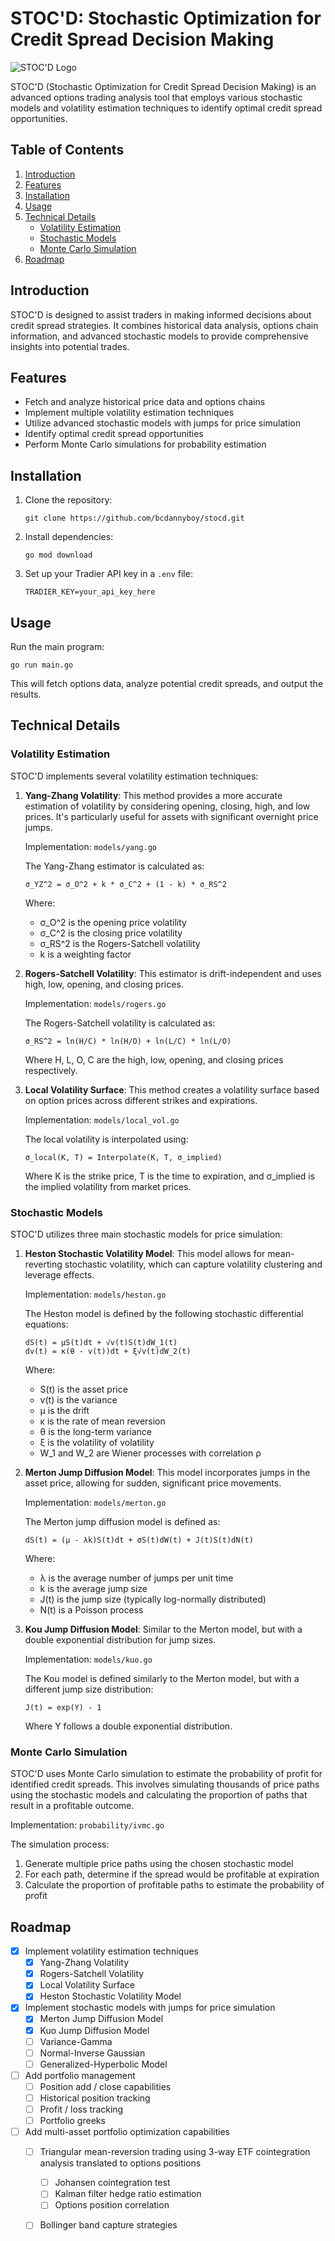 # STOC'D: Stochastic Optimization for Credit Spread Decision Making

![STOC'D Logo](./stocd.webp)

STOC'D (Stochastic Optimization for Credit Spread Decision Making) is an advanced options trading analysis tool that employs various stochastic models and volatility estimation techniques to identify optimal credit spread opportunities.

## Table of Contents
1. [Introduction](#introduction)
2. [Features](#features)
3. [Installation](#installation)
4. [Usage](#usage)
5. [Technical Details](#technical-details)
   - [Volatility Estimation](#volatility-estimation)
   - [Stochastic Models](#stochastic-models)
   - [Monte Carlo Simulation](#monte-carlo-simulation)
6. [Roadmap](#roadmap)

## Introduction

STOC'D is designed to assist traders in making informed decisions about credit spread strategies. It combines historical data analysis, options chain information, and advanced stochastic models to provide comprehensive insights into potential trades.

## Features

- Fetch and analyze historical price data and options chains
- Implement multiple volatility estimation techniques
- Utilize advanced stochastic models with jumps for price simulation
- Identify optimal credit spread opportunities
- Perform Monte Carlo simulations for probability estimation

## Installation

1. Clone the repository:
   ```
   git clone https://github.com/bcdannyboy/stocd.git
   ```

2. Install dependencies:
   ```
   go mod download
   ```

3. Set up your Tradier API key in a `.env` file:
   ```
   TRADIER_KEY=your_api_key_here
   ```

## Usage

Run the main program:

```
go run main.go
```

This will fetch options data, analyze potential credit spreads, and output the results.

## Technical Details

### Volatility Estimation

STOC'D implements several volatility estimation techniques:

1. **Yang-Zhang Volatility**: This method provides a more accurate estimation of volatility by considering opening, closing, high, and low prices. It's particularly useful for assets with significant overnight price jumps.

   Implementation: `models/yang.go`

   The Yang-Zhang estimator is calculated as:

   ```
   σ_YZ^2 = σ_O^2 + k * σ_C^2 + (1 - k) * σ_RS^2
   ```

   Where:
   - σ_O^2 is the opening price volatility
   - σ_C^2 is the closing price volatility
   - σ_RS^2 is the Rogers-Satchell volatility
   - k is a weighting factor

2. **Rogers-Satchell Volatility**: This estimator is drift-independent and uses high, low, opening, and closing prices.

   Implementation: `models/rogers.go`

   The Rogers-Satchell volatility is calculated as:

   ```
   σ_RS^2 = ln(H/C) * ln(H/O) + ln(L/C) * ln(L/O)
   ```

   Where H, L, O, C are the high, low, opening, and closing prices respectively.

3. **Local Volatility Surface**: This method creates a volatility surface based on option prices across different strikes and expirations.

   Implementation: `models/local_vol.go`

   The local volatility is interpolated using:

   ```
   σ_local(K, T) = Interpolate(K, T, σ_implied)
   ```

   Where K is the strike price, T is the time to expiration, and σ_implied is the implied volatility from market prices.

### Stochastic Models

STOC'D utilizes three main stochastic models for price simulation:

1. **Heston Stochastic Volatility Model**: This model allows for mean-reverting stochastic volatility, which can capture volatility clustering and leverage effects.

   Implementation: `models/heston.go`

   The Heston model is defined by the following stochastic differential equations:

   ```
   dS(t) = μS(t)dt + √v(t)S(t)dW_1(t)
   dv(t) = κ(θ - v(t))dt + ξ√v(t)dW_2(t)
   ```

   Where:
   - S(t) is the asset price
   - v(t) is the variance
   - μ is the drift
   - κ is the rate of mean reversion
   - θ is the long-term variance
   - ξ is the volatility of volatility
   - W_1 and W_2 are Wiener processes with correlation ρ

2. **Merton Jump Diffusion Model**: This model incorporates jumps in the asset price, allowing for sudden, significant price movements.

   Implementation: `models/merton.go`

   The Merton jump diffusion model is defined as:

   ```
   dS(t) = (μ - λk)S(t)dt + σS(t)dW(t) + J(t)S(t)dN(t)
   ```

   Where:
   - λ is the average number of jumps per unit time
   - k is the average jump size
   - J(t) is the jump size (typically log-normally distributed)
   - N(t) is a Poisson process

3. **Kou Jump Diffusion Model**: Similar to the Merton model, but with a double exponential distribution for jump sizes.

   Implementation: `models/kuo.go`

   The Kou model is defined similarly to the Merton model, but with a different jump size distribution:

   ```
   J(t) = exp(Y) - 1
   ```

   Where Y follows a double exponential distribution.

### Monte Carlo Simulation

STOC'D uses Monte Carlo simulation to estimate the probability of profit for identified credit spreads. This involves simulating thousands of price paths using the stochastic models and calculating the proportion of paths that result in a profitable outcome.

Implementation: `probability/ivmc.go`

The simulation process:

1. Generate multiple price paths using the chosen stochastic model
2. For each path, determine if the spread would be profitable at expiration
3. Calculate the proportion of profitable paths to estimate the probability of profit

## Roadmap

- [x] Implement volatility estimation techniques
  - [x] Yang-Zhang Volatility
  - [x] Rogers-Satchell Volatility
  - [x] Local Volatility Surface
  - [x] Heston Stochastic Volatility Model
- [x] Implement stochastic models with jumps for price simulation
  - [x] Merton Jump Diffusion Model
  - [x] Kuo Jump Diffusion Model
  - [ ] Variance-Gamma
  - [ ] Normal-Inverse Gaussian
  - [ ] Generalized-Hyperbolic Model
- [ ] Add portfolio management
  - [ ] Position add / close capabilities
  - [ ] Historical position tracking
  - [ ] Profit / loss tracking
  - [ ] Portfolio greeks
- [ ] Add multi-asset portfolio optimization capabilities
  - [ ] Triangular mean-reversion trading using 3-way ETF cointegration analysis translated to options positions
    - [ ] Johansen cointegration test
    - [ ] Kalman filter hedge ratio estimation
    - [ ] Options position correlation
  - [ ] Bollinger band capture strategies

